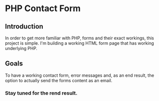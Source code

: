 # PHP Contact Form

## Introduction
In order to get more familiar with PHP, forms and their exact workings, this project is simple. I'm building a working HTML form page that has working underlying PHP. 

## Goals
To have a working contact form, error messages and, as an end result, the option to actually send the forms content as an email.

### Stay tuned for the rend result.